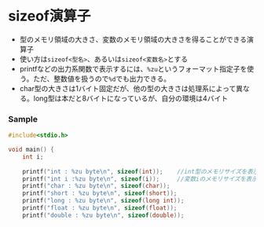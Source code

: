 # sizeof演算子
- 型のメモリ領域の大きさ、変数のメモリ領域の大きさを得ることができる演算子
- 使い方は`sizeof<型名>`、あるいは`sizeof<変数名>`とする
- printfなどの出力系関数で表示するには、`%zu`というフォーマット指定子を使う。ただ、整数値を扱うので`%d`でも出力できる。 
- char型の大きさは1バイト固定だが、他の型の大きさは処理系によって異なる。long型は本だと8バイトになっているが、自分の環境は4バイト
    
### Sample
```c
#include<stdio.h>

void main() {
	int i;
    
	printf("int : %zu byte\n", sizeof(int));    //int型のメモリサイズを表示
	printf("int i :%zu byte\n", sizeof(i));     //変数iのメモリサイズを表示
	printf("char : %zu byte\n", sizeof(char));
	printf("short : %zu byte\n", sizeof(short));
	printf("long : %zu byte\n", sizeof(long int));
	printf("float : %zu byte\n", sizeof(float));
	printf("double : %zu byte\n", sizeof(double));
```

 